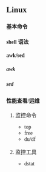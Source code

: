 <font face="黑体">

## Linux

#### 基本命令

#### shell 语法

#### awk/sed

##### awk
##### sed

#### 性能查看/运维

1. 监控命令
    * top
    * free 
    * du/df

2. 监控工具
    * dstat










</font>
